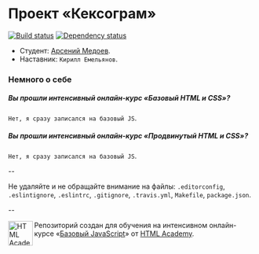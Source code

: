 # Проект «Кексограм»

[![Build status][travis-image]][travis-url]
[![Dependency status][dependency-image]][dependency-url]

* Студент: [Арсений Медоев](https://htmlacademy.ru/profile/id87533).
* Наставник: `Кирилл Емельянов`.

### Немного о себе

##### Вы прошли интенсивный онлайн-курс «Базовый HTML и CSS»?
`Нет, я сразу записался на базовый JS`.

##### Вы прошли интенсивный онлайн-курс «Продвинутый HTML и CSS»?
`Нет, я сразу записался на базовый JS`.

--

Не удаляйте и не обращайте внимание на файлы: `.editorconfig`, `.eslintignore`, `.eslintrc`, `.gitignore`, `.travis.yml`, `Makefile`, `package.json`.

--

<a href="https://htmlacademy.ru/js_intensive"><img align="left" width="50" height="50" title="HTML Academy" src="https://htmlacademy.ru/static/img/logo-github-javascript.svg"></a>

Репозиторий создан для обучения на интенсивном онлайн-курсе «[Базовый JavaScript](https://htmlacademy.ru/js_intensive)» от [HTML Academy](https://htmlacademy.ru).

[travis-image]: https://travis-ci.org/js-htmlacademy/87533-keksogram.svg?branch=master
[travis-url]: https://travis-ci.org/js-htmlacademy/87533-keksogram
[dependency-image]: https://david-dm.org/js-htmlacademy/87533-keksogram.svg?style=flat-square
[dependency-url]: https://david-dm.org/js-htmlacademy/87533-keksogram
